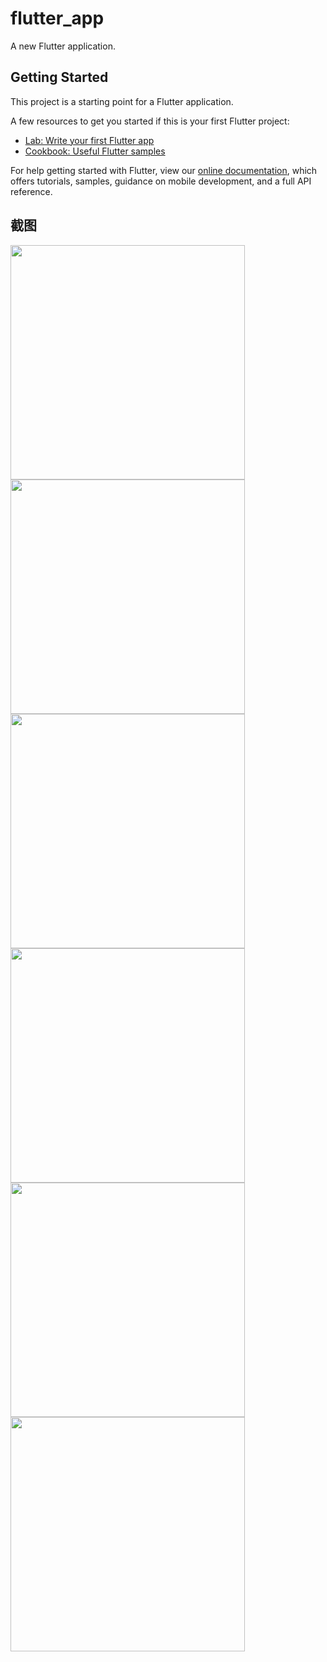 # flutter_app

A new Flutter application.

## Getting Started

This project is a starting point for a Flutter application.

A few resources to get you started if this is your first Flutter project:

- [Lab: Write your first Flutter app](https://flutter.dev/docs/get-started/codelab)
- [Cookbook: Useful Flutter samples](https://flutter.dev/docs/cookbook)

For help getting started with Flutter, view our 
[online documentation](https://flutter.dev/docs), which offers tutorials, 
samples, guidance on mobile development, and a full API reference.

## 截图

<img src="https://github.com/chinafelix/app/blob/master/screenSheet/Screenshot_1562579118.png" width="375" />    <img src="https://github.com/chinafelix/app/blob/master/screenSheet/Screenshot_1562579125.png" width="375" />    <img src="https://github.com/chinafelix/app/blob/master/screenSheet/Screenshot_1562579134.png" width="375" />    <img src="https://github.com/chinafelix/app/blob/master/screenSheet/Screenshot_1562579140.png" width="375" />    <img src="https://github.com/chinafelix/app/blob/master/screenSheet/Screenshot_1562579160.png" width="375" />    <img src="https://github.com/chinafelix/app/blob/master/screenSheet/Screenshot_1562579189.png" width="375" />
